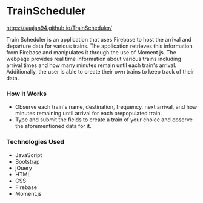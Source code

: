 # TrainScheduler
https://saajan94.github.io/TrainScheduler/

Train Scheduler is an application that uses Firebase to host the arrival and departure data for various trains. The application retrieves this information from Firebase and manipulates it through the use of Moment.js. The webpage provides real time information about various trains including arrival times and how many minutes remain until each train's arrival. Additionally, the user is able to create their own trains to keep track of their data.

### How It Works
* Observe each train's name, destination, frequency, next arrival, and how minutes remaining until arrival for each prepopulated train.
* Type and submit the fields to create a train of your choice and observe the aforementioned data for it.

### Technologies Used
* JavaScript
* Bootstrap
* jQuery
* HTML
* CSS
* Firebase
* Moment.js

